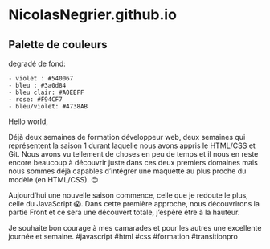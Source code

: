 # NicolasNegrier.github.io

## Palette de couleurs

degradé de fond:

    - violet : #540067
    - bleu : #3a0d84
    - bleu clair: #A0EEFF
    - rose: #F94CF7
    - bleu/violet: #4738AB


Hello world,

Déjà deux semaines de formation développeur web, deux semaines qui représentent la saison 1 durant laquelle nous avons appris le HTML/CSS et Git.
Nous avons vu tellement de choses en peu de temps et il nous en reste encore beaucoup à découvrir juste dans ces deux premiers domaines mais nous sommes déjà capables d’intégrer une maquette au plus proche du modèle (en HTML/CSS). 😊

Aujourd’hui une nouvelle saison commence, celle que je redoute le plus, celle du JavaScript 😱. Dans cette première approche, nous découvrirons la partie Front et ce sera une découvert totale, j’espère être à la hauteur.

Je souhaite bon courage à mes camarades et pour les autres une excellente journée et semaine.
#javascript #html #css #formation #transitionpro